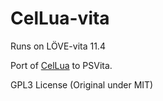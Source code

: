 # CelLua-vita
Runs on LÖVE-vita 11.4

Port of [CelLua](https://discord.com/invite/cellua-machine-server-866250603508662313) to PSVita.

GPL3 License (Original under MIT)
